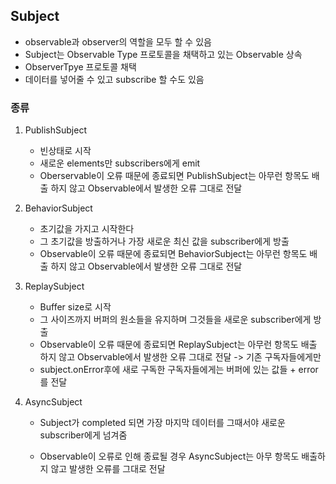 ## Subject

- observable과 observer의 역할을 모두 할 수 있음
- Subject는 Observable Type 프로토콜을 채택하고 있는 Observable 상속
- ObserverTpye 프로토콜 채택
- 데이터를 넣어줄 수 있고 subscribe 할 수도 있음

### 종류

1. PublishSubject
   - 빈상태로 시작
   - 새로운 elements만 subscribers에게 emit
   - Oberservable이 오류 때문에 종료되면 PublishSubject는 아무런 항목도 배출 하지 않고 Observable에서 발생한 오류 그대로 전달
   
2. BehaviorSubject
   - 초기값을 가지고 시작한다
   - 그 초기값을 방출하거나 가장 새로운 최신 값을 subscriber에게 방출
   - Observable이 오류 때문에 종료되면 BehaviorSubject는 아무런 항목도 배출 하지 않고 Observable에서 발생한 오류 그대로 전달
   
3. ReplaySubject
   - Buffer size로 시작
   - 그 사이즈까지 버퍼의 원소들을 유지하며 그것들을 새로운 subscriber에게  방출
   - Observable이 오류 때문에 종료되면 ReplaySubject는 아무런 항목도 배출 하지 않고 Observable에서 발생한 오류 그대로 전달 -> 기존 구독자들에게만
   - subject.onError후에 새로 구독한 구독자들에게는 버퍼에 있는 값들 + error를 전달
   
4. AsyncSubject

   - Subject가 completed 되면 가장 마지막 데이터를 그때서야 새로운 subscriber에게 넘겨줌

   - Observable이 오류로 인해 종료될 경우 AsyncSubject는 아무 항목도 배출하지 않고 발생한 오류를 그대로 전달

     

 